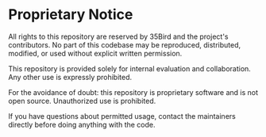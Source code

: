 # Proprietary Notice

All rights to this repository are reserved by 35Bird and the project's contributors. No part of this codebase may be reproduced, distributed, modified, or used without explicit written permission.

This repository is provided solely for internal evaluation and collaboration. Any other use is expressly prohibited.

For the avoidance of doubt: this repository is proprietary software and is not open source. Unauthorized use is prohibited.

If you have questions about permitted usage, contact the maintainers directly before doing anything with the code.
